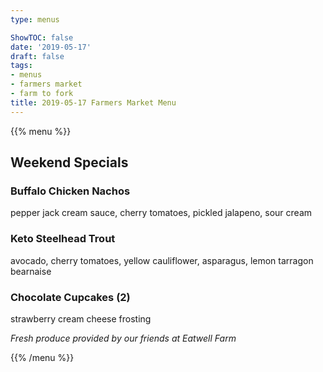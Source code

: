 ```yaml
---
type: menus

ShowTOC: false
date: '2019-05-17'
draft: false
tags:
- menus
- farmers market
- farm to fork
title: 2019-05-17 Farmers Market Menu
---
```


{{% menu %}}

## Weekend Specials

### Buffalo Chicken Nachos

pepper jack cream sauce, cherry tomatoes,
pickled jalapeno, sour cream

### Keto Steelhead Trout

avocado, cherry tomatoes, yellow cauliflower,
asparagus, lemon tarragon bearnaise

### Chocolate Cupcakes \(2\)

strawberry cream cheese frosting


*Fresh produce provided by our friends at Eatwell Farm*

{{% /menu %}}
